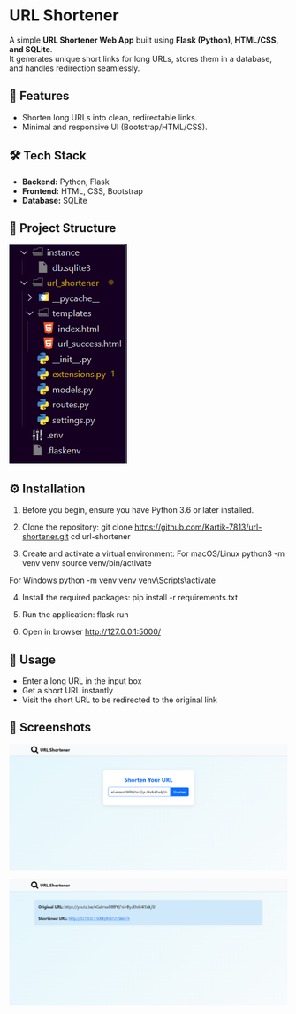 # URL Shortener

A simple **URL Shortener Web App** built using **Flask (Python), HTML/CSS, and SQLite**.  
It generates unique short links for long URLs, stores them in a database, and handles redirection seamlessly.

## 🚀 Features
- Shorten long URLs into clean, redirectable links.  
- Minimal and responsive UI (Bootstrap/HTML/CSS).


## 🛠️ Tech Stack
- **Backend:** Python, Flask  
- **Frontend:** HTML, CSS, Bootstrap  
- **Database:** SQLite


## 📂 Project Structure
![Project Structure](python_projects/images/project_structure.png)

## ⚙️ Installation

1. Before you begin, ensure you have Python 3.6 or later installed.

2. Clone the repository:
git clone https://github.com/Kartik-7813/url-shortener.git
cd url-shortener

3. Create and activate a virtual environment:
For macOS/Linux
python3 -m venv venv
source venv/bin/activate

For Windows
python -m venv venv
venv\Scripts\activate

4. Install the required packages:
pip install -r requirements.txt

5. Run the application:
flask run

6. Open in browser
http://127.0.0.1:5000/


## 🎯 Usage
- Enter a long URL in the input box
- Get a short URL instantly
- Visit the short URL to be redirected to the original link


## 📸 Screenshots
![Uploading the long URL](python_projects/images/upload_url.png)

![Shortened redirectable URL](python_projects/images/short_url.png)









